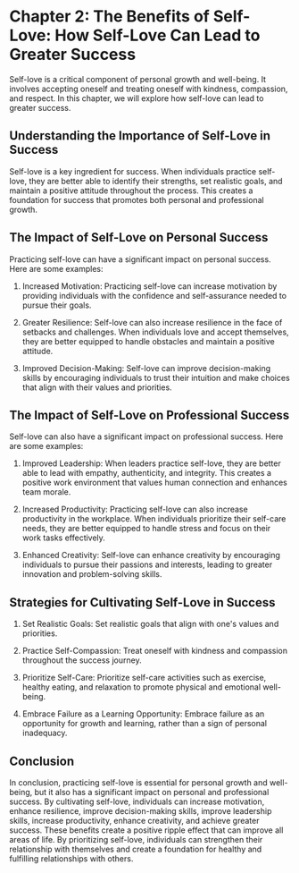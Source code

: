 Chapter 2: The Benefits of Self-Love: How Self-Love Can Lead to Greater Success
===============================================================================

Self-love is a critical component of personal growth and well-being. It involves accepting oneself and treating oneself with kindness, compassion, and respect. In this chapter, we will explore how self-love can lead to greater success.

Understanding the Importance of Self-Love in Success
----------------------------------------------------

Self-love is a key ingredient for success. When individuals practice self-love, they are better able to identify their strengths, set realistic goals, and maintain a positive attitude throughout the process. This creates a foundation for success that promotes both personal and professional growth.

The Impact of Self-Love on Personal Success
-------------------------------------------

Practicing self-love can have a significant impact on personal success. Here are some examples:

1. Increased Motivation: Practicing self-love can increase motivation by providing individuals with the confidence and self-assurance needed to pursue their goals.

2. Greater Resilience: Self-love can also increase resilience in the face of setbacks and challenges. When individuals love and accept themselves, they are better equipped to handle obstacles and maintain a positive attitude.

3. Improved Decision-Making: Self-love can improve decision-making skills by encouraging individuals to trust their intuition and make choices that align with their values and priorities.

The Impact of Self-Love on Professional Success
-----------------------------------------------

Self-love can also have a significant impact on professional success. Here are some examples:

1. Improved Leadership: When leaders practice self-love, they are better able to lead with empathy, authenticity, and integrity. This creates a positive work environment that values human connection and enhances team morale.

2. Increased Productivity: Practicing self-love can also increase productivity in the workplace. When individuals prioritize their self-care needs, they are better equipped to handle stress and focus on their work tasks effectively.

3. Enhanced Creativity: Self-love can enhance creativity by encouraging individuals to pursue their passions and interests, leading to greater innovation and problem-solving skills.

Strategies for Cultivating Self-Love in Success
-----------------------------------------------

1. Set Realistic Goals: Set realistic goals that align with one's values and priorities.

2. Practice Self-Compassion: Treat oneself with kindness and compassion throughout the success journey.

3. Prioritize Self-Care: Prioritize self-care activities such as exercise, healthy eating, and relaxation to promote physical and emotional well-being.

4. Embrace Failure as a Learning Opportunity: Embrace failure as an opportunity for growth and learning, rather than a sign of personal inadequacy.

Conclusion
----------

In conclusion, practicing self-love is essential for personal growth and well-being, but it also has a significant impact on personal and professional success. By cultivating self-love, individuals can increase motivation, enhance resilience, improve decision-making skills, improve leadership skills, increase productivity, enhance creativity, and achieve greater success. These benefits create a positive ripple effect that can improve all areas of life. By prioritizing self-love, individuals can strengthen their relationship with themselves and create a foundation for healthy and fulfilling relationships with others.
